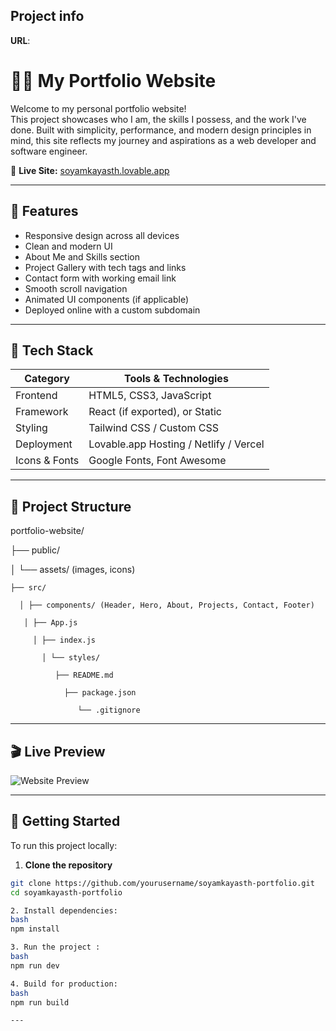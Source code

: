 
## Project info

**URL**:
# 👨‍💻 My Portfolio Website

Welcome to my personal portfolio website!  
This project showcases who I am, the skills I possess, and the work I've done. Built with simplicity, performance, and modern design principles in mind, this site reflects my journey and aspirations as a web developer and software engineer.

🔗 **Live Site:** [soyamkayasth.lovable.app](https://soyamkayasth.lovable.app/)

---

## 📌 Features

- Responsive design across all devices
- Clean and modern UI
- About Me and Skills section
- Project Gallery with tech tags and links
- Contact form with working email link
- Smooth scroll navigation
- Animated UI components (if applicable)
- Deployed online with a custom subdomain

---

## 🧰 Tech Stack

| Category     | Tools & Technologies           |
|--------------|--------------------------------|
| Frontend     | HTML5, CSS3, JavaScript        |
| Framework    | React (if exported), or Static |
| Styling      | Tailwind CSS / Custom CSS      |
| Deployment   | Lovable.app Hosting / Netlify / Vercel |
| Icons & Fonts| Google Fonts, Font Awesome     |

---
## 📁 Project Structure

portfolio-website/

├── public/

  │ └── assets/ (images, icons)

    ├── src/

      │ ├── components/ (Header, Hero, About, Projects, Contact, Footer)
       
       │ ├── App.js
         
         │ ├── index.js
           
           │ └── styles/
              
              ├── README.md
               
                ├── package.json
                   
                   └── .gitignore

---

## 🎬 Live Preview

![Website Preview](./demo.gif)

---

## 🚀 Getting Started

To run this project locally:

1. **Clone the repository**

```bash
git clone https://github.com/yourusername/soyamkayasth-portfolio.git
cd soyamkayasth-portfolio

2. Install dependencies: 
bash
npm install

3. Run the project :
bash
npm run dev

4. Build for production:
bash
npm run build

---
